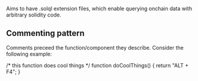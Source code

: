 Aims to have .solql extension files, which enable querying onchain data with arbitrary solidity code.



## Commenting pattern
Comments preceed the function/component they describe.
Consider the following example:


/*
    this function does cool things
*/
function doCoolThings() {
    return "ALT + F4";
}
